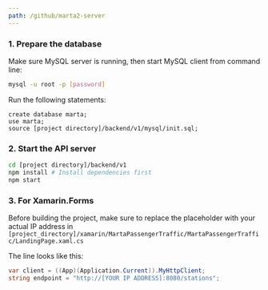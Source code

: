 ```yaml
---
path: /github/marta2-server
---
```

### 1. Prepare the database
Make sure MySQL server is running, then start MySQL client from command line:
```bash
mysql -u root -p [password]
```
Run the following statements:
```mysql
create database marta;
use marta;
source [project directory]/backend/v1/mysql/init.sql;
````
### 2. Start the API server
```bash
cd [project directory]/backend/v1
npm install # Install dependencies first
npm start
```
### 3. For Xamarin.Forms
Before building the project, make sure to replace the placeholder with your actual IP address in
`[project_directory]/xamarin/MartaPassengerTraffic/MartaPassengerTraffic/LandingPage.xaml.cs`

The line looks like this:
```c#
var client = ((App)(Application.Current)).MyHttpClient;
string endpoint = "http://[YOUR IP ADDRESS]:8080/stations";
```
